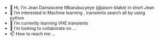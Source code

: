 - 👋 Hi, I’m Jean Damascene Mbarubucyeye (@jason-blake) in short Jean
- 👀 I’m interested in Machine learning , transients search all by using python  
- 🌱 I’m currently learning VHE transients 
- 💞️ I’m looking to collaborate on ...
- 📫 How to reach me ...

<!---
jason-blake/jason-blake is a ✨ special ✨ repository because its `README.md` (this file) appears on your GitHub profile.
You can click the Preview link to take a look at your changes.
--->
